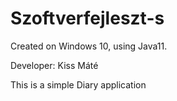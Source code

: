 # Szoftverfejleszt-s

Created on Windows 10, using Java11.

Developer:
Kiss Máté

This is a simple Diary application

